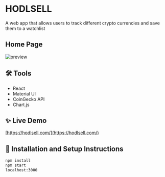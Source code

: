 # HODLSELL

A web app that allows users to track different crypto currencies and save them to a watchlist

## Home Page
![preview](https://raw.githubusercontent.com/austindflatt/crypto-currency-react/main/home.png)

## 🛠 Tools

* React
* Material UI
* CoinGecko API
* Chart.js

## ✨ Live Demo

[https://hodlsell.com/](https://hodlsell.com/)

## 🚀 Installation and Setup Instructions

```sh
npm install
npm start
localhost:3000
```